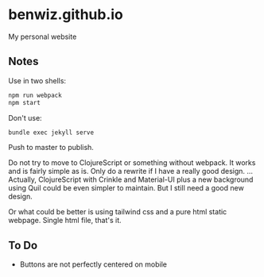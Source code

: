 # benwiz.github.io

My personal website

## Notes

Use in two shells:

```sh
npm run webpack
npm start
```

Don't use:

```sh
bundle exec jekyll serve
```

Push to master to publish.

Do not try to move to ClojureScript or something without webpack. It works and is fairly simple as is. Only do a rewrite if I have a really good design.
... Actually, ClojureScript with Crinkle and Material-UI plus a new background using Quil could be even simpler to maintain. But I still need a good new design.

Or what could be better is using tailwind css and a pure html static webpage. Single html file, that's it.

## To Do

- Buttons are not perfectly centered on mobile
